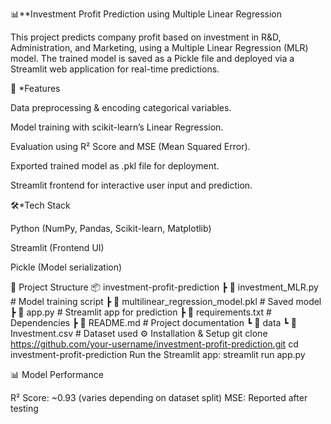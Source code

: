 📊**Investment Profit Prediction using Multiple Linear Regression

This project predicts company profit based on investment in R&D, Administration, and Marketing, using a Multiple Linear Regression (MLR) model. The trained model is saved as a Pickle file and deployed via a Streamlit web application for real-time predictions.

🚀 *Features

Data preprocessing & encoding categorical variables.

Model training with scikit-learn’s Linear Regression.

Evaluation using R² Score and MSE (Mean Squared Error).

Exported trained model as .pkl file for deployment.

Streamlit frontend for interactive user input and prediction.

🛠️*Tech Stack

Python (NumPy, Pandas, Scikit-learn, Matplotlib)

Streamlit (Frontend UI)

Pickle (Model serialization)

📂 Project Structure
📦 investment-profit-prediction
 ┣ 📜 investment_MLR.py        # Model training script
 ┣ 📜 multilinear_regression_model.pkl # Saved model
 ┣ 📜 app.py                   # Streamlit app for prediction
 ┣ 📜 requirements.txt         # Dependencies
 ┣ 📜 README.md                # Project documentation
 ┗ 📂 data
    ┗ 📜 Investment.csv        # Dataset used
⚙️ Installation & Setup
git clone https://github.com/your-username/investment-profit-prediction.git
cd investment-profit-prediction
Run the Streamlit app:
streamlit run app.py

📊 Model Performance

R² Score: ~0.93 (varies depending on dataset split)
MSE: Reported after testing
